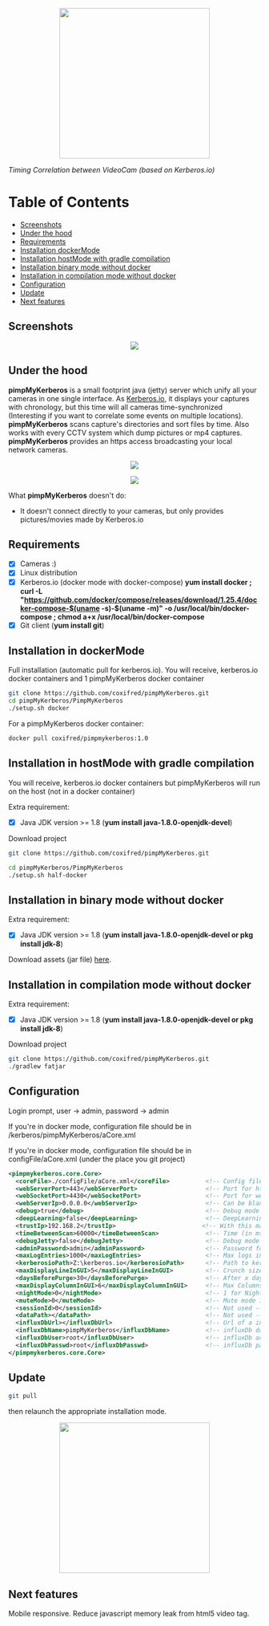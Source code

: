 <p align="center"><img src="https://github.com/coxifred/pimpMyKerberos/blob/master/resources/pimpMyKerberos.jpg?raw=true" height=300 ></p>

_Timing Correlation between VideoCam (based on Kerberos.io)_

# Table of Contents
  * [Screenshots](#chapter-1)
  * [Under the hood](#chapter-2)
  * [Requirements](#chapter-3)
  * [Installation dockerMode](#chapter-4)
  * [Installation hostMode with gradle compilation](#chapter-5)
  * [Installation binary mode without docker](#chapter-6)
  * [Installation in compilation mode without docker](#chapter-7)
  * [Configuration](#chapter-8)
  * [Update](#chapter-9)
  * [Next features](#chapter-10)
  
  
## Screenshots <a name="chapter-1"></a>  

<p align="center"><img src=https://github.com/coxifred/pimpMyKerberos/blob/master/resources/pimpMyKerberos.gif?raw=true /></p>

## Under the hood <a name="chapter-2"></a>

**pimpMyKerberos** is a small footprint java (jetty) server which unify all your cameras in one single interface. As [Kerberos.io](https://kerberos.io), it displays your captures with chronology, but this time will all cameras time-synchronized (Interesting if you want to correlate some events on multiple locations). **pimpMyKerberos** scans capture's directories and sort files by time. Also works with every CCTV system which dump pictures or mp4 captures. **pimpMyKerberos** provides an https access broadcasting your local network cameras.

<p align="center"><img src=https://github.com/coxifred/pimpMyKerberos/blob/master/resources/infra.jpg?raw=true /></p>

<p align="center"><img src=https://github.com/coxifred/pimpMyKerberos/blob/master/resources/arch.jpg?raw=true /></p>

What **pimpMyKerberos** doesn't do:
  
   * It doesn't connect directly to your cameras, but only provides pictures/movies made by Kerberos.io
 
## Requirements <a name="chapter-3"></a>

- [x] Cameras :)
- [x] Linux distribution
- [x] Kerberos.io (docker mode with docker-compose) **yum install docker ; curl -L "https://github.com/docker/compose/releases/download/1.25.4/docker-compose-$(uname -s)-$(uname -m)" -o /usr/local/bin/docker-compose ; chmod a+x /usr/local/bin/docker-compose**
- [x] Git client (**yum install git**)

## Installation in dockerMode <a name="chapter-4"></a>
  
 Full installation (automatic pull for kerberos.io). You will receive, kerberos.io docker containers and 1 pimpMyKerberos docker   container
  
  ```bash
  git clone https://github.com/coxifred/pimpMyKerberos.git
  cd pimpMyKerberos/PimpMyKerberos
  ./setup.sh docker
  ```
  
 For a pimpMyKerberos docker container:
 
 ```bash
 docker pull coxifred/pimpmykerberos:1.0
 ```

## Installation in hostMode with gradle compilation<a name="chapter-5"></a>

 You will receive, kerberos.io docker containers but pimpMyKerberos will run on the host (not in a docker container)

 Extra requirement:
  
  - [x] Java JDK version >= 1.8 (**yum install java-1.8.0-openjdk-devel**)
 
  Download project
  ```bash
  git clone https://github.com/coxifred/pimpMyKerberos.git
  
  cd pimpMyKerberos/PimpMyKerberos
  ./setup.sh half-docker
  ```
  
## Installation in binary mode without docker<a name="chapter-6"></a>

 Extra requirement:
  
  - [x] Java JDK version >= 1.8 (**yum install java-1.8.0-openjdk-devel or pkg install jdk-8**)
 
  Download assets (jar file) <a href=https://github.com/coxifred/pimpMyKerberos/releases>here</a>.
  
## Installation in compilation mode without docker<a name="chapter-7"></a>

 Extra requirement:
  
  - [x] Java JDK version >= 1.8 (**yum install java-1.8.0-openjdk-devel or pkg install jdk-8**)
 
  Download project
  ```bash
  git clone https://github.com/coxifred/pimpMyKerberos.git
  ./gradlew fatjar
  ```
  
## Configuration <a name="chapter-8"></a>

  Login prompt, user -> admin, password -> admin

  If you're in docker mode, configuration file should be in /kerberos/pimpMyKerberos/aCore.xml
  
  If you're in docker mode, configuration file should be in configFile/aCore.xml (under the place you git project)
  
  ```xml
  <pimpmykerberos.core.Core>
    <coreFile>./configFile/aCore.xml</coreFile>          <!-- Config file, for information only, read-only-->
    <webServerPort>443</webServerPort>                   <!-- Port for https-->
    <webSocketPort>4430</webSocketPort>                  <!-- Port for websocket, not used, read only-->
    <webServerIp>0.0.0.0</webServerIp>                   <!-- Can be blank, ip for binding web server-->
    <debug>true</debug>                                  <!-- Debug mode true|false-->
    <deepLearning>false</deepLearning>                   <!-- DeepLearning module true|false not yet finished, let false-->
    <trustIp>192.168.2</trustIp>                        <!-- With this mask adress, no password if match <ip style> -->
    <timeBetweenScan>60000</timeBetweenScan>             <!-- Time (in ms) between 2 directory analysis -->
    <debugJetty>false</debugJetty>                       <!-- Debug mode for jetty true|false -->
    <adminPassword>admin</adminPassword>                 <!-- Password for admin -->
    <maxLogEntries>1000</maxLogEntries>                  <!-- Max logs in memory -->
    <kerberosioPath>Z:\kerberos.io</kerberosioPath>      <!-- Path to kerberos structure, containing camera dir-->
    <maxDisplayLineInGUI>5</maxDisplayLineInGUI>         <!-- Crunch size in GUI -->
    <daysBeforePurge>30</daysBeforePurge>                <!-- After x days, older files are cleaned-->
    <maxDisplayColumnInGUI>6</maxDisplayColumnInGUI>     <!-- Max Columns in GUI -->
    <nightMode>0</nightMode>                             <!-- 1 for Night (black background) , 0 for day (white background) -->
    <muteMode>0</muteMode>                               <!-- Mute mode 1 for no message on GUI, 0 for messages-->
    <sessionId>0</sessionId>                             <!-- Not used -->
    <dataPath></dataPath>                                <!-- Not used -->
    <influxDbUrl></influxDbUrl>                          <!-- Url of a influxDb, files recorded by hour by cam, if empty no send -->
    <influxDbName>pimpMyKerberos</influxDbName>          <!-- influxDb database name -->
    <influxDbUser>root</influxDbUser>                    <!-- influxDb account -->
    <influxDbPasswd>root</influxDbPasswd>                <!-- influxDb passwd -->
</pimpmykerberos.core.Core>
```
  
## Update <a name="chapter-9"></a>  

```bash
git pull
```
then relaunch the appropriate installation mode.

<p align="center"><img src="https://github.com/coxifred/pimpMyKerberos/blob/master/resources/pimpMyKerberos.jpg?raw=true" height=300 ></p>

## Next features <a name="chapter-10"></a>  

Mobile responsive.
Reduce javascript memory leak from html5 video tag.
